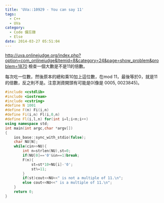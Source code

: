```yaml
---
title: 'UVa::10929 - You can say 11'
tags:
  - C++
  - UVa
category:
  - Code 備忘錄
  - Else
date: 2014-03-27 05:51:04
---
```



http://uva.onlinejudge.org/index.php?option=com_onlinejudge&Itemid=8&category=24&page=show_problem&problem=1870
檢查一個大數是不是11的倍數。

每次吃一位數，然後原本的總和乘10加上這位數，在mod 11，最後等於0，就是11的倍數，反之則不是。注意測資開頭有可能是0(像是 0005, 0023845)。

<!--more-->



``` c++
#include <cstdlib>
#include <iostream>
#include <cstring>
#define N 1001
#define F(n) Fi(i,n)
#define Fi(i,n) Fl(i,0,n)
#define Fl(i,l,n) for(int i=l;i<n;i++)
using namespace std;
int main(int argc,char *argv[])
{
    ios_base::sync_with_stdio(false);
    char NU[N];
    while(cin>>NU){
        int n=strlen(NU),st=0;
        if(NU[0]=='0'&&n==1)break;
        F(n){
            st=st*10+NU[i]-'0';
            st%=11;
        }
        if(st)cout<<NU<<" is not a multiple of 11.\n";
        else cout<<NU<<" is a multiple of 11.\n";
    }
    return 0;
}
```